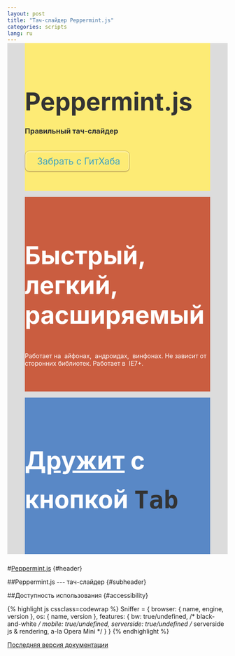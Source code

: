 ```yaml
---
layout: post
title: "Тач-слайдер Peppermint.js"
categories: scripts
lang: ru
---
```


<style>
  .stage.peppermint {
    position: relative;
    padding-left: 0;
    padding-right: 0;
    margin-top: -1em;
    margin-bottom: 24px;
    margin-bottom: 1.5rem;
    background: #dcdcdc;
  }

  .stage.peppermint .slides {
    padding: 0;
    display: -webkit-flex;
    display: -ms-flexbox;
    display: flex;
    align-items: stretch;
    -ms-flex-align: stretch;
  }

  html.no-flexbox .stage.peppermint .slides {
    height: 22em;
  }

  .stage.peppermint figure {
    display: -webkit-flex;
    display: -ms-flexbox;
    display: flex;
    -webkit-flex-direction: column;
    -ms-flex-direction: column;
    flex-direction: column;
    -webkit-justify-content: center;
    -ms-flex-pack: center;
    justify-content: center;
    padding-top: 1.5em;
    padding-bottom: 3em;
  }

  html.no-flexbox .stage.peppermint figure {
    height: 100%;
  }

  .stage.peppermint figure:last-child {
    margin-bottom: 0;
  }

  .stage.peppermint figure img {
    box-shadow: none;
  }

  .stage.peppermint figure figcaption {
    font-size: 0.7em;
    color: #fff;
  }

  .stage.peppermint ul.dots {
    position: absolute;
    bottom: 1.5em;
    left: 0;
    right: 0;
  }

  .stage.peppermint ul.dots li span {
    background: #fff;
  }

  .stage.peppermint ul.dots li.active span {
    background: transparent;
    border-color: #fff;
  }

  .stage.peppermint a,
  .stage.peppermint a:hover,
  .stage.peppermint a:active {
    color: #3fa0b5;
    background: transparent;
  }

  .stage.peppermint .slide1 {
    background: #fdeb75;
    color: #333;
  }

  .stage.peppermint .slide1 h1 {
    margin-bottom: 0;
  }

  .stage.peppermint .slide1 h3 {
    margin-bottom: 2em;
  }

  .stage.peppermint .slide1 a.github {
    text-decoration: none;
    padding: 0.5em 1em;
    border: 1px solid;
    border-color: #bfa451;
    border-color: rgba(50,0,0,0.2) rgba(50,0,0,0.3) rgba(50,0,0,0.4) rgba(50,0,0,0.3);
    border-radius: 0.5em;
    box-shadow: inset 0 1px 0 2px rgba(255,255,255,0.3),
                0 2px 0 0 rgba(30,0,0,0.1);
    text-shadow: 1px 1px 0 rgba(255,255,255,0.3);
  }

  .stage.peppermint .slide1 a.github:hover {
    background: rgba(255,50,50,0.05);
  }

  .stage.peppermint .slide2 {
    color: #fff;
    background: #ca5d40 url("/pics/peppermint/red.jpg") 50% 50%;
    background-size: auto 100%;
    -moz-background-size: cover;
    background-size: cover;
  }

  .stage.peppermint .slide3 {
    color: #fff;
    text-shadow: 1px 1px 2px rgba(89,135,198,0.5);
    background: #5988c6 url("/pics/peppermint/blue.jpg") 50% 50%;
    background-size: auto 100%;
    -moz-background-size: cover;
    background-size: cover;
  }

  .stage.peppermint .slide3 h1 {
    line-height: 1.6;
  }

  .stage.peppermint .slide3 a {
    color: #fff;
  }

  .stage.peppermint .slide3 kbd {
    color: #333;
    text-shadow: none;
  }

  @media all and (min-width: 40em) {
    .stage.peppermint h1 {
      font-size: 4em;
    }

    .stage.peppermint a.github {
      font-size: 1.5em;
    }
  }

  @media all and (min-width: 65em) {
    .stage.peppermint .slides {
      height: 25em;
    }

    .stage.peppermint h1 {
      font-size: 5em;
    }
  }
</style>

<script>
  dzDelayed.push(function() {
    $('#peppermint').Peppermint({
      dots: true,
      slideshow: false,
      slideshowInterval: 7000
    });
  });
</script>

<div class="stage peppermint" id="peppermint">
  <figure class="slide1">
    <h1>Peppermint.js</h1>
    <h3>Правильный тач-слайдер</h3>
    <p><a href="https://github.com/wilddeer/Peppermint" class="github"><i class="icon-github">&nbsp;</i>Забрать с ГитХаба</a></p>
  </figure>

  <figure class="slide2">
      <h1>Быстрый, легкий, расширяемый</h1>
      <p>Работает на <i class="icon-apple">&nbsp;</i>айфонах, <i class="icon-android">&nbsp;</i>андроидах, <i class="icon-windows">&nbsp;</i>винфонах. Не зависит от сторонних библиотек. Работает в <i class="icon-IE">&nbsp;</i>IE7+.</p>
  </figure>

  <figure class="slide3">
    <h1><a href="#accessibility">Дружит</a> с кнопкой <kbd>Tab</kbd></h1>
    
  </figure>
</div>

#[Peppermint.js](https://github.com/wilddeer/Peppermint) {#header}

##Peppermint.js --- тач-слайдер {#subheader}

##Доступность использования {#accessibility}



{% highlight js cssclass=codewrap %}
Sniffer = {
  browser: {
    name,
    engine,
    version
  },
  os: {
    name,
    version
  },
  features: {
    bw: true/undefined, /* black-and-white */
    mobile: true/undefined,
    serverside: true/undefined /* serverside js & rendering, a-la Opera Mini */
  }
}
{% endhighlight %}

<a href="https://github.com/wilddeer/Sniffer/blob/master/README.md" class="iconlink"><i class="icon-book"> </i><span>Последняя версия документации</span></a>